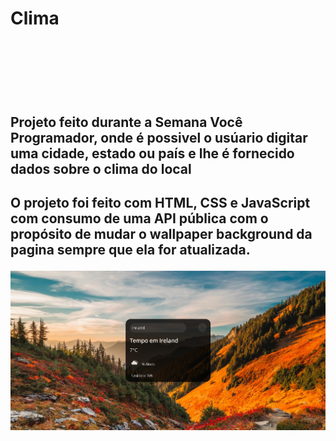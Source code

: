 <h1>Clima<h1>
  <br>
  <br>
<h2>Projeto feito durante a Semana Você Programador, onde é possivel o usúario digitar
  uma cidade, estado ou país e lhe é fornecido dados sobre o clima do local<h2>
  
  <p>O projeto foi feito com HTML, CSS e JavaScript com consumo de uma API pública com o propósito de mudar o wallpaper
    background da pagina sempre que ela for atualizada.<p>
  
  <img src="https://github.com/akamezerax/clime-project/blob/master/assets/img/PROJETO1.jpg?raw=true"/>
